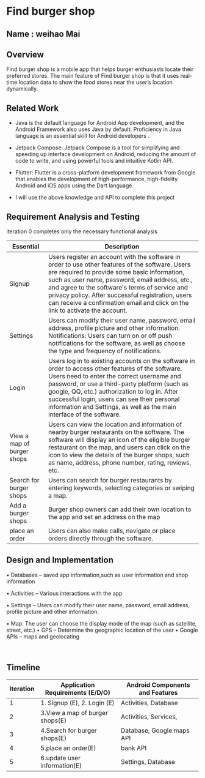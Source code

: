 # Find burger shop 

## Name : weihao Mai


## Overview 

Find burger shop is a mobile app that helps burger enthusiasts locate their preferred stores. The main feature of Find burger shop is that it uses real-time location data to show the food stores near the user’s location dynamically.

## Related Work

- Java is the default language for Android App development, and the Android Framework also uses Java by default. Proficiency in Java language is an essential skill for Android developers . 

- Jetpack Compose: Jetpack Compose is a tool for simplifying and speeding up interface development on Android, reducing the amount of code to write, and using powerful tools and intuitive Kotlin API. 
- Flutter: Flutter is a cross-platform development framework from Google that enables the development of high-performance, high-fidelity Android and iOS apps using the Dart language.
-  I will use the above knowledge and API to complete this project

## Requirement Analysis and Testing 

iteration 0 completes only the necessary functional analysis

|Essential | Description |
|---|---|
|Signup| Users register an account with the software in order to use other features of the software. Users are required to provide some basic information, such as user name, password, email address, etc., and agree to the software's terms of service and privacy policy. After successful registration, users can receive a confirmation email and click on the link to activate the account. |
|Settings| Users can modify their user name, password, email address, profile picture and other information. Notifications: Users can turn on or off push notifications for the software, as well as choose the type and frequency of notifications. |
|Login| Users log in to existing accounts on the software in order to access other features of the software. Users need to enter the correct username and password, or use a third-party platform (such as google, QQ, etc.) authorization to log in. After successful login, users can see their personal information and Settings, as well as the main interface of the software. |
|View a map of burger shops| Users can view the location and information of nearby burger restaurants on the software.  The software will display an icon of the eligible burger restaurant on the map, and users can click on the icon to view the details of the burger shops, such as name, address, phone number, rating, reviews, etc. |
|Search for burger shops| Users can search for burger restaurants by entering keywords, selecting categories or swiping a map. |
|Add a burger shops| Burger shop owners can add their own location to the app and set an address on the map |
|place an order| Users can also make calls, navigate or place orders directly through the software. |

## Design and Implementation

•	Databases – saved app information,such as user information and shop information

•	Activities –  Various interactions with the app

•	Settings – Users can modify their user name, password, email address, profile picture and other information.

•	Map: The user can choose the display mode of the map (such as satellite, street, etc.)
•	GPS – Determine the geographic location of the user
•	Google APIs – maps and geolocating

​    

## Timeline

| Iteration | Application Requirements (E/D/O) | Android Components and Features |
| --------- | -------------------------------- | ------------------------------- |
| 1         | 1. Signup (E), 2. Login (E)      | Activities, Database            |
| 2         | 3.View a map of burger shops(E)  | Activities, Services,           |
| 3         | 4.Search for burger shops(E)     | Database, Google maps API       |
| 4         | 5.place an order(E)              | bank API                        |
| 5         | 6.update user information(E)     | Settings, Database              |

